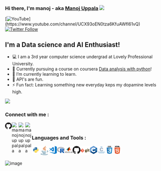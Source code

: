 ### Hi there, I'm manoj - aka [Manoj Uppala][github] <img src="https://raw.githubusercontent.com/iampavangandhi/iampavangandhi/master/gifs/Hi.gif" width="30px"></h2>
[![YouTube](https://img.shields.io/badge/youtube-%23FF0000.svg?&style=for-the-badge&logo=youtube&logoColor=white")](https://www.youtube.com/channel/UCX93oEN0tza6KfuAWfI61vQ)
[![Twitter Follow](https://img.shields.io/twitter/follow/Manoj_0863?color=1DA1F2&logo=Twitter&style=for-the-badge)](https://twitter.com/intent/follow?original_referer=https%3A%2F%2Fgithub.com%2FManoj_0863&screen_name=Manoj_0863)
## I'm a Data science and AI Enthusiast!

- 💻 I am a 3rd year computer science undergrad at Lovely Professional University.
- 🔭 Currently pursuing a course on coursera [Data analysis with python][coursera]!
- 🌱 I’m currently learning to learn.
- 🥅 API's are fun.
- ⚡ Fun fact: Learning something new everyday keps my dopamine levels high.

<img src="https://github-readme-stats-git-master.manojuppala.vercel.app/api?username=manojuppala&&show_icons=true&title_color=ffffff&icon_color=3DEA6F&text_color=3DEA6F&bg_color=091258">


### Connect with me :

[<img align="left" alt="manoj uppala" width="22px" src="https://raw.githubusercontent.com/github/explore/78df643247d429f6cc873026c0622819ad797942/topics/github/github.png" />][github]
[<img align="left" alt="manoj uppala" width="22px" src="https://cdn.jsdelivr.net/npm/simple-icons@v3/icons/youtube.svg" />][youtube]
[<img align="left" alt="manoj uppala" width="22px" src="https://cdn.jsdelivr.net/npm/simple-icons@v3/icons/twitter.svg" />][twitter]
[<img align="left" alt="manoj uppala" width="22px" src="https://cdn.jsdelivr.net/npm/simple-icons@v3/icons/linkedin.svg" />][linkedin]

<br />

### Languages and Tools :

[<img align="left" alt="python" width="26px" src="https://raw.githubusercontent.com/github/explore/80688e429a7d4ef2fca1e82350fe8e3517d3494d/topics/python/python.png" />][python]

[<img align="left" alt="java programming" width="30px" src="https://raw.githubusercontent.com/github/explore/80688e429a7d4ef2fca1e82350fe8e3517d3494d/topics/java/java.png" />][java]

[<img align="left" alt="Visual Studio Code" width="26px" src="https://raw.githubusercontent.com/github/explore/80688e429a7d4ef2fca1e82350fe8e3517d3494d/topics/visual-studio-code/visual-studio-code.png" />][vscode]

[<img align="left" alt="R language" width="26px" src="https://raw.githubusercontent.com/github/explore/80688e429a7d4ef2fca1e82350fe8e3517d3494d/topics/r/r.png" />][rlang]

[<img align="left" alt="matlab" width="26px" src="https://raw.githubusercontent.com/github/explore/80688e429a7d4ef2fca1e82350fe8e3517d3494d/topics/matlab/matlab.png" />][matlab]

[<img align="left" alt="github" width="26px" src="https://raw.githubusercontent.com/github/explore/78df643247d429f6cc873026c0622819ad797942/topics/github/github.png" />][github]

[<img align="left" alt="Git" width="30px" src="https://raw.githubusercontent.com/github/explore/80688e429a7d4ef2fca1e82350fe8e3517d3494d/topics/git/git.png" />][git]

[<img align="left" alt="c++" width="26px" src="https://raw.githubusercontent.com/github/explore/80688e429a7d4ef2fca1e82350fe8e3517d3494d/topics/cpp/cpp.png" />][c++]

[<img align="left" alt="c language" width="26px" src="https://raw.githubusercontent.com/github/explore/80688e429a7d4ef2fca1e82350fe8e3517d3494d/topics/c/c.png" />][c]

[<img align="left" alt="css" width="26px" src="https://raw.githubusercontent.com/github/explore/80688e429a7d4ef2fca1e82350fe8e3517d3494d/topics/css/css.png" />][css]

[<img align="left" alt="html" width="26px" src="https://raw.githubusercontent.com/github/explore/80688e429a7d4ef2fca1e82350fe8e3517d3494d/topics/html/html.png" />][html]


<br />
<br />

![image](https://github.com/saadeghi/saadeghi/blob/master/dino.gif)

[github]: https://github.com/manojuppala
[twitter]: https://twitter.com/Manoj_0863
[youtube]: https://www.youtube.com/channel/UCX93oEN0tza6KfuAWfI61vQ
[linkedin]: https://www.linkedin.com/in/manoj-uppala-1a8b33169/
[coursera]: https://www.coursera.org/learn/data-analysis-with-python
[vscode]: https://code.visualstudio.com/
[python]: https://www.python.org/doc/
[java]: https://docs.oracle.com/en/java/
[rlang]: https://github.com/manojuppala/R-programming
[matlab]: https://www.mathworks.com/products/matlab.html
[tableau]: https://www.tableau.com/ 
[git]: https://git-scm.com/doc
[github]: https://github.com/
[c++]: https://devdocs.io/cpp/
[c]: https://devdocs.io/c/
[css]: https://developer.mozilla.org/en-US/docs/Web/CSS#:~:text=Cascading%20Style%20Sheets%20(CSS)%20is,speech%2C%20or%20on%20other%20media.
[html]: https://devdocs.io/html/